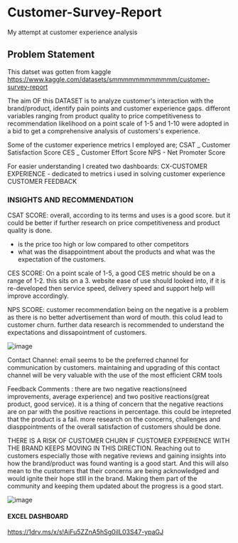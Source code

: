 # Customer-Survey-Report

 My attempt at customer experience analysis

## Problem Statement

This datset was gotten from kaggle https://www.kaggle.com/datasets/smmmmmmmmmmmm/customer-survey-report

The aim OF this DATASET is to analyze customer's interaction with the brand/product, identify pain points and customer experience gaps. differont variables ranging from product quality to price competitiveness to recommendation likelihood on a point scale of 1-5 and 1-10 were adopted in a bid to get a comprehensive analysis of customers's experience.


Some of the customer experience metrics I employed are;
CSAT _ Customer Satisfaction Score
CES _ Customer Effort Score
NPS - Net Promoter Score


For easier understanding I created two dashboards:
CX-CUSTOMER EXPERIENCE - dedicated to metrics i used in solving customer experience
CUSTOMER FEEDBACK

### INSIGHTS AND RECOMMENDATION

CSAT SCORE: overall, according to its terms and uses is a good score. but it could be better if further research on price competitiveness and product quality is done.
- is the price too high or low compared to other competitors
- what was the disappointment about the products and what was the expectation of the customers.


CES SCORE: On a point scale of 1-5, a good CES metric should be on a range of 1-2. this sits on a 3. website ease of use should looked into, if it is re-developed then service speed, delivery speed and support help will improve accordingly.


NPS SCORE: customer recommendation being on the negative is a problem as there is no better advertisement than word of mouth. this colud lead to customer churn. further data research is recommended to understand the expectations and dissapointment of customers.

   ![image](https://github.com/MmiriMma/Customer-Survey-Report/assets/131600050/4036903c-c47b-453b-b528-664302697dbf)



Contact Channel: email seems to be the preferred channel for communication by customers. maintaining and upgrading of this contact channel will be very valuable with the use of the most efficient CRM tools 


Feedback Comments : there are two negative reactions(need improvements, average experience) and two positive reactions(great product, good service). it is a thing of concern that the negative reactions are on par with the positive reactions in percentage. this could be intepreted that the product is a fail. more research on the concerns, challenges and diasppointments of the overall satisfaction of customers should be done.


THERE IS A RISK OF CUSTOMER CHURN IF CUSTOMER EXPERIENCE WITH THE BRAND KEEPS MOVING IN THIS DIRECTION. Reaching out to customers especially those with negative reviews and gaining insights into how the brand/product was found wanting is a good start.  And this will also mean to the customers that  their concerns are  being acknowledged and would ignite their hope stlll in the brand. Making them part of the community and keeping them updated about the progress is a  good start.

  
   ![image](https://github.com/MmiriMma/Customer-Survey-Report/assets/131600050/d2ed86be-d408-4579-8e76-f6d13e812395)



#### EXCEL DASHBOARD
https://1drv.ms/x/s!AiFu5ZZnA5hSg0iIL03S47-ypaGJ
